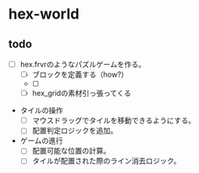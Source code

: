 # hex-world

## todo
- [ ] hex.frvrのようなパズルゲームを作る。
	- [ ] ブロックを定義する（how?）
	- [ ] 
	- [ ] hex_gridの素材引っ張ってくる
- タイルの操作
	- [ ] マウスドラッグでタイルを移動できるようにする。
	- [ ] 配置判定ロジックを追加。
- ゲームの進行
	- [ ] 配置可能な位置の計算。
	- [ ] タイルが配置された際のライン消去ロジック。
